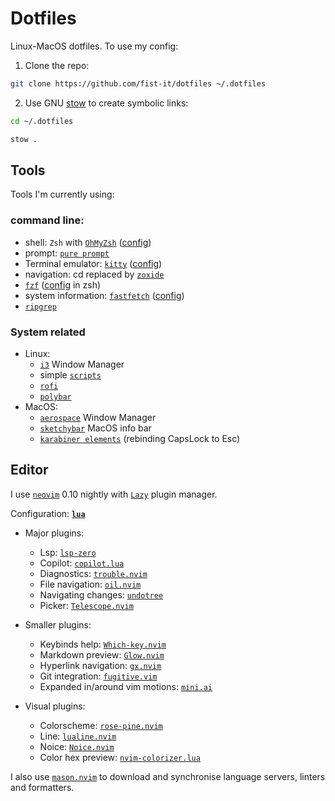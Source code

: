 # Dotfiles 

Linux-MacOS dotfiles.
To use my config:

1. Clone the repo:
``` bash
git clone https://github.com/fist-it/dotfiles ~/.dotfiles
```

2. Use GNU [stow](https://www.gnu.org/software/stow/) to create symbolic links:
``` bash
cd ~/.dotfiles

stow .
```

## Tools

Tools I'm currently using:

### command line:

- shell: `Zsh` with [``OhMyZsh``](https://ohmyz.sh/)  ([config](.zshrc))
- prompt: [`pure prompt`](https://github.com/sindresorhus/pure)
- Terminal emulator: [`kitty`](https://sw.kovidgoyal.net/kitty/) ([config](.config/kitty/kitty.conf))
- navigation: cd replaced by [`zoxide`](https://github.com/ajeetdsouza/zoxide)
- [`fzf`](https://github.com/junegunn/fzf) ([config](.zshrc#L139) in
  zsh)
- system information: [`fastfetch`](https://github.com/fastfetch-cli/fastfetch)
([config](.config/fastfetch/config.jsonc))
- [`ripgrep`](https://github.com/BurntSushi/ripgrep)

### System related

- Linux:
    - [`i3`](https://i3wm.org/) Window Manager
    - simple [`scripts`](.config/scripts/)
    - [`rofi`](https://github.com/davatorium/rofi)
    - [`polybar`](https://github.com/polybar/polybar)
- MacOS:
    - [`aerospace`](https://github.com/nikitabobko/AeroSpace) Window Manager
    - [`sketchybar`](https://github.com/FelixKratz/SketchyBar) MacOS info bar
    - [`karabiner elements`](https://karabiner-elements.pqrs.org/) (rebinding
      CapsLock to Esc)

## Editor

I use [`neovim`](https://github.com/neovim/neovim) 0.10 nightly with [`Lazy`](https://github.com/folke/lazy.nvim)
plugin manager.

Configuration: **[`lua`](.config/nvim/)**

- Major plugins:
    - Lsp: [`lsp-zero`](https://github.com/VonHeikemen/lsp-zero.nvim)
    - Copilot: [`copilot.lua`](https://github.com/zbirenbaum/copilot.lua)
    - Diagnostics: [`trouble.nvim`](https://github.com/folke/trouble.nvim)
    - File navigation: [`oil.nvim`](https://github.com/stevearc/oil.nvim)
    - Navigating changes: [`undotree`](https://github.com/mbbill/undotree)
    - Picker: [`Telescope.nvim`](https://github.com/nvim-telescope/telescope.nvim)

- Smaller plugins:
    - Keybinds help: [`Which-key.nvim`](https://github.com/folke/which-key.nvim)
    - Markdown preview: [`Glow.nvim`](https://github.com/ellisonleao/glow.nvim)
    - Hyperlink navigation: [`gx.nvim`](https://github.com/chrishrb/gx.nvim)
    - Git integration: [`fugitive.vim`](https://github.com/tpope/vim-fugitive)
    - Expanded in/around vim motions: [`mini.ai`](https://github.com/echasnovski/mini.ai)

- Visual plugins:
    - Colorscheme: [`rose-pine.nvim`](https://github.com/rose-pine/neovim)
    - Line: [`lualine.nvim`](https://github.com/nvim-lualine/lualine.nvim)
    - Noice: [`Noice.nvim`](https://github.com/folke/noice.nvim)
    - Color hex preview: [`nvim-colorizer.lua`](https://github.com/norcalli/nvim-colorizer.lua)

I also use [`mason.nvim`](https://github.com/williamboman/mason.nvim) to download
and synchronise language servers, linters and formatters.
